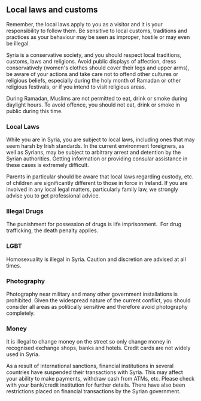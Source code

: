 ## Local laws and customs

Remember, the local laws apply to you as a visitor and it is your responsibility to follow them. Be sensitive to local customs, traditions and practices as your behaviour may be seen as improper, hostile or may even be illegal.

Syria is a conservative society, and you should respect local traditions, customs, laws and religions. Avoid public displays of affection, dress conservatively (women's clothes should cover their legs and upper arms), be aware of your actions and take care not to offend other cultures or religious beliefs, especially during the holy month of Ramadan or other religious festivals, or if you intend to visit religious areas.

During Ramadan, Muslims are not permitted to eat, drink or smoke during daylight hours. To avoid offence, you should not eat, drink or smoke in public during this time.

### **Local Laws**

While you are in Syria, you are subject to local laws, including ones that may seem harsh by Irish standards. In the current environment foreigners, as well as Syrians, may be subject to arbitrary arrest and detention by the Syrian authorities. Getting information or providing consular assistance in these cases is extremely difficult.

Parents in particular should be aware that local laws regarding custody, etc. of children are significantly different to those in force in Ireland. If you are involved in any local legal matters, particularly family law, we strongly advise you to get professional advice.

### **Illegal Drugs**

The punishment for possession of drugs is life imprisonment.  For drug trafficking, the death penalty applies.

### **LGBT**

Homosexuality is illegal in Syria. Caution and discretion are advised at all times.

### **Photography**

Photography near military and many other government installations is prohibited. Given the widespread nature of the current conflict, you should consider all areas as politically sensitive and therefore avoid photography completely.

### **Money**

It is illegal to change money on the street so only change money in recognised exchange shops, banks and hotels. Credit cards are not widely used in Syria.

As a result of international sanctions, financial institutions in several countries have suspended their transactions with Syria. This may affect your ability to make payments, withdraw cash from ATMs, etc. Please check with your bank/credit institution for further details. There have also been restrictions placed on financial transactions by the Syrian government.